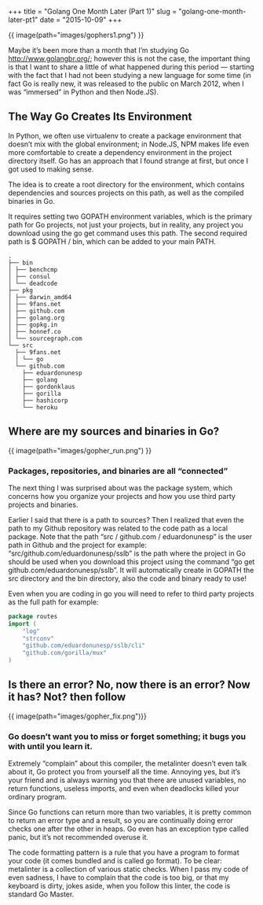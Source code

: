 +++
title = "Golang One Month Later (Part 1)"
slug = "golang-one-month-later-pt1"
date = "2015-10-09"
+++

{{ image(path="images/gophers1.png") }}

Maybe it’s been more than a month that I’m studying Go http://www.golangbr.org/; however this is not the case, the important thing is that I want to share a little of what happened during this period — starting with the fact that I had not been studying a new language for some time (in fact Go is really new, it was released to the public on March 2012, when I was “immersed” in Python and then Node.JS).

## The Way Go Creates Its Environment

In Python, we often use virtualenv to create a package environment that doesn’t mix with the global environment; in Node.JS, NPM makes life even more comfortable to create a dependency environment in the project directory itself. Go has an approach that I found strange at first, but once I got used to making sense.

The idea is to create a root directory for the environment, which contains dependencies and sources projects on this path, as well as the compiled binaries in Go.

It requires setting two GOPATH environment variables, which is the primary path for Go projects, not just your projects, but in reality, any project you download using the go get command uses this path. The second required path is $ GOPATH / bin, which can be added to your main PATH.

```
.
├── bin
│ ├── benchcmp
│ ├── consul
│ └── deadcode
├── pkg
│ ├── darwin_amd64
│ ├── 9fans.net
│ ├── github.com
│ ├── golang.org
│ ├── gopkg.in
│ ├── honnef.co
│ └── sourcegraph.com
└── src
  ├── 9fans.net
  │ └── go
  └── github.com
    ├── eduardonunesp
    ├── golang
    ├── gordonklaus
    ├── gorilla
    ├── hashicorp
    └── heroku
```

## Where are my sources and binaries in Go?

{{ image(path="images/gopher_run.png") }}

### Packages, repositories, and binaries are all “connected”
The next thing I was surprised about was the package system, which concerns how you organize your projects and how you use third party projects and binaries.

Earlier I said that there is a path to sources? Then I realized that even the path to my Github repository was related to the code path as a local package. Note that the path “src / github.com / eduardonunesp” is the user path in Github and the project for example: “src/github.com/eduardonunesp/sslb” is the path where the project in Go should be used when you download this project using the command “go get github.com/eduardonunesp/sslb”. It will automatically create in GOPATH the src directory and the bin directory, also the code and binary ready to use!

Even when you are coding in go you will need to refer to third party projects as the full path for example:

```go
package routes
import (
	"log"
	"strconv"
	"github.com/eduardonunesp/sslb/cli"
	"github.com/gorilla/mux"
)
```


## Is there an error? No, now there is an error? Now it has? Not? then follow

{{ image(path="images/gopher_fix.png")}}

### Go doesn’t want you to miss or forget something; it bugs you with until you learn it.

Extremely “complain” about this compiler, the metalinter doesn’t even talk about it, Go protect you from yourself all the time. Annoying yes, but it’s your friend and is always warning you that there are unused variables, no return functions, useless imports, and even when deadlocks killed your ordinary program.

Since Go functions can return more than two variables, it is pretty common to return an error type and a result, so you are continually doing error checks one after the other in heaps. Go even has an exception type called panic, but it’s not recommended overuse it.

The code formatting pattern is a rule that you have a program to format your code (it comes bundled and is called go format). To be clear: metalinter is a collection of various static checks. When I pass my code of even sadness, I have to complain that the code is too big, or that my keyboard is dirty, jokes aside, when you follow this linter, the code is standard Go Master.